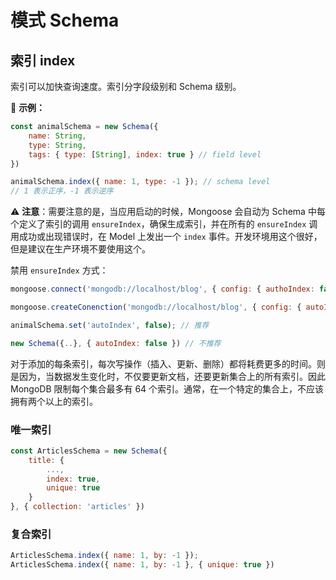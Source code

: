 # 模式 Schema



## 索引 index

索引可以加快查询速度。索引分字段级别和 Schema 级别。

🌰 **示例：**

```js
const animalSchema = new Schema({
    name: String,
    type: String,
    tags: { type: [String], index: true } // field level
})

animalSchema.index({ name: 1, type: -1 }); // schema level
// 1 表示正序，-1 表示逆序
```

⚠️ **注意**：需要注意的是，当应用启动的时候，Mongoose 会自动为 Schema 中每个定义了索引的调用 `ensureIndex`，确保生成索引，并在所有的 `ensureIndex` 调用成功或出现错误时，在 Model 上发出一个 `index` 事件。开发环境用这个很好，但是建议在生产环境不要使用这个。

禁用 `ensureIndex` 方式：

```js
mongoose.connect('mongodb://localhost/blog', { config: { authoIndex: false } }) // 推荐

mongoose.createConenction('mongodb://localhost/blog', { config: { autoIndex: false} }) // 不推荐

animalSchema.set('autoIndex', false); // 推荐

new Schema({..}, { autoIndex: false }) // 不推荐
```

对于添加的每条索引，每次写操作（插入、更新、删除）都将耗费更多的时间。则是因为，当数据发生变化时，不仅要更新文档，还要更新集合上的所有索引。因此 MongoDB 限制每个集合最多有 64 个索引。通常，在一个特定的集合上，不应该拥有两个以上的索引。

### 唯一索引

```js
const ArticlesSchema = new Schema({
    title: {
        ...,
        index: true,
        unique: true
    }
}, { collection: 'articles' })
```


### 复合索引

```js
ArticlesSchema.index({ name: 1, by: -1 });
ArticlesSchema.index({ name: 1, by: -1 }, { unique: true })
```


